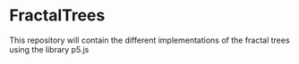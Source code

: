 # FractalTrees
This repository will contain the different implementations of the fractal trees using the library p5.js
